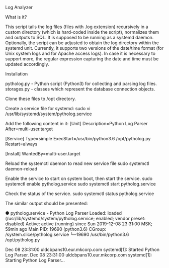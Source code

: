 Log Analyzer

What is it?

This script tails the log files (files with .log extension) recursively 
in a custom directory (which is hard-coded inside the script), normalizes them 
and outputs to SQL. It is supposed to be running as a systemd daemon.
Optionally, the script can be adjusted to obtain the log directory within 
the systemd unit.
Currently, it supports two versions of the date/time format (for Unix system
logs and for Apache access logs). In case it is necessary to support more, 
the regular expression capturing the date and time must be updated accordingly.


Installation

pytholog.py - Python script (Python3) for collecting and parsing log files.
storages.py - classes which represent the database connection objects.

Clone these files to /opt directory.

Create a service file for systemd:
 sudo vi /usr/lib/systemd/system/pytholog.service
 
Add the following content in it:
 [Unit]
 Description=Python Log Parser
 After=multi-user.target
 
 [Service]
 Type=simple
 ExecStart=/usr/bin/python3.6 /opt/pytholog.py
 Restart=always
 
 [Install]
 WantedBy=multi-user.target

Reload the systemctl daemon to read new service file
 sudo systemctl daemon-reload

Enable the service to start on system boot, then start the service.
 sudo systemctl enable pytholog.service
 sudo systemctl start pytholog.service
 
Check the status of the service. 
 sudo systemctl status pytholog.service

The similar output should be presented:

 ● pytholog.service - Python Log Parser
    Loaded: loaded (/usr/lib/systemd/system/pytholog.service; enabled; vendor preset: disabled)
    Active: active (running) since Sun 2019-12-08 23:31:00 MSK; 59min ago
  Main PID: 19690 (python3.6)
    CGroup: /system.slice/pytholog.service
            └─19690 /usr/bin/python3.6 /opt/pytholog.py
 
 Dec 08 23:31:00 uldcbpans10.eur.mkcorp.com systemd[1]: Started Python Log Parser.
 Dec 08 23:31:00 uldcbpans10.eur.mkcorp.com systemd[1]: Starting Python Log Parser...
